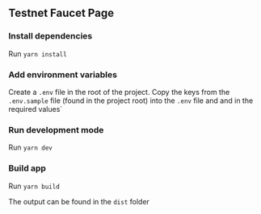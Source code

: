 ## Testnet Faucet Page

### Install dependencies

Run `yarn install`

### Add environment variables

Create a `.env` file in the root of the project. Copy the keys from the `.env.sample` file (found in the project root) into the `.env` file and and in the required values`

### Run development mode

Run `yarn dev`

### Build app

Run `yarn build`

The output can be found in the `dist` folder
